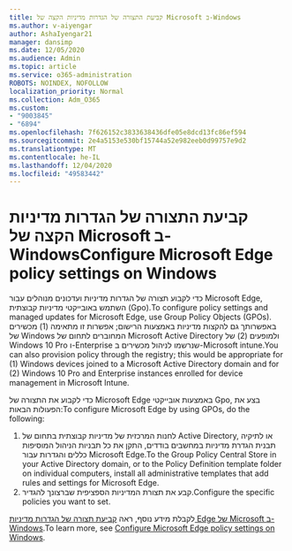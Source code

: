 ```yaml
---
title: קביעת התצורה של הגדרות מדיניות הקצה של Microsoft ב-Windows
ms.author: v-aiyengar
author: AshaIyengar21
manager: dansimp
ms.date: 12/05/2020
ms.audience: Admin
ms.topic: article
ms.service: o365-administration
ROBOTS: NOINDEX, NOFOLLOW
localization_priority: Normal
ms.collection: Adm_O365
ms.custom:
- "9003845"
- "6894"
ms.openlocfilehash: 7f626152c3833638436dfe05e8dcd13fc86ef594
ms.sourcegitcommit: 2e4a5153e530bf15744a52e982eeb0d99757e9d2
ms.translationtype: MT
ms.contentlocale: he-IL
ms.lasthandoff: 12/04/2020
ms.locfileid: "49583442"
---
```

# <a name="configure-microsoft-edge-policy-settings-on-windows"></a><span data-ttu-id="a3e7b-102">קביעת התצורה של הגדרות מדיניות הקצה של Microsoft ב-Windows</span><span class="sxs-lookup"><span data-stu-id="a3e7b-102">Configure Microsoft Edge policy settings on Windows</span></span>

<span data-ttu-id="a3e7b-103">כדי לקבוע תצורה של הגדרות מדיניות ועדכונים מנוהלים עבור Microsoft Edge, השתמש באובייקטי מדיניות קבוצתית (Gpo).</span><span class="sxs-lookup"><span data-stu-id="a3e7b-103">To configure policy settings and managed updates for Microsoft Edge, use Group Policy Objects (GPOs).</span></span> <span data-ttu-id="a3e7b-104">באפשרותך גם להקצות מדיניות באמצעות הרישום; אפשרות זו מתאימה (1) מכשירים של Windows המחוברים לתחום של Microsoft Active Directory ולמופעים (2) של Windows 10 Pro ו-Enterprise שנרשמו לניהול מכשירים ב-Microsoft intune.</span><span class="sxs-lookup"><span data-stu-id="a3e7b-104">You can also provision policy through the registry; this would be appropriate for (1) Windows devices joined to a Microsoft Active Directory domain and for (2) Windows 10 Pro and Enterprise instances enrolled for device management in Microsoft Intune.</span></span>

<span data-ttu-id="a3e7b-105">כדי לקבוע את התצורה של Microsoft Edge באמצעות אובייקטי Gpo, בצע את הפעולות הבאות:</span><span class="sxs-lookup"><span data-stu-id="a3e7b-105">To configure Microsoft Edge by using GPOs, do the following:</span></span>

1. <span data-ttu-id="a3e7b-106">לחנות המרכזית של מדיניות קבוצתית בתחום של Active Directory, או לתיקיה תבנית הגדרת מדיניות במחשבים בודדים, התקן את כל תבניות הניהול המוסיפות כללים והגדרות עבור Microsoft Edge.</span><span class="sxs-lookup"><span data-stu-id="a3e7b-106">To the Group Policy Central Store in your Active Directory domain, or to the Policy Definition template folder on individual computers, install all administrative templates that add rules and settings for Microsoft Edge.</span></span>
2. <span data-ttu-id="a3e7b-107">קבע את תצורת המדיניות הספציפית שברצונך להגדיר.</span><span class="sxs-lookup"><span data-stu-id="a3e7b-107">Configure the specific policies you want to set.</span></span>

<span data-ttu-id="a3e7b-108">לקבלת מידע נוסף, ראה [קביעת תצורה של הגדרות מדיניות Edge של Microsoft ב-Windows](https://go.microsoft.com/fwlink/?linkid=2135024).</span><span class="sxs-lookup"><span data-stu-id="a3e7b-108">To learn more, see [Configure Microsoft Edge policy settings on Windows](https://go.microsoft.com/fwlink/?linkid=2135024).</span></span>
